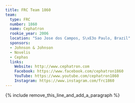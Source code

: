 ```yaml
---
title: FRC Team 1860
team:
  type: FRC
  number: 1860
  name: Cephatron
  rookie_year: 2006
  location: "Sao Jose dos Campos, S\xE3o Paulo, Brazil"
  sponsors:
  - Johnson & Johnson
  - Novelis
  - Cephas
  links:
    Website: http://www.cephatron.com
    Facebook: https://www.facebook.com/cephatron1860
    YouTube: https://www.youtube.com/cephatron1860
    Instagram: https://www.instagram.com/frc1860
---
```


{% include remove_this_line_and_add_a_paragraph %}